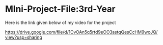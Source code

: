 # MIni-Project-File:3rd-Year

Here is the link given below of my video for the project

https://drive.google.com/file/d/1CvOAn5q5rtd9eOO3astqQesCcHM9woJQ/view?usp=sharing
